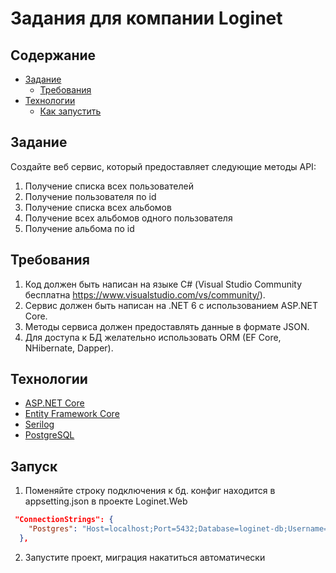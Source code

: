 # Задания для компании Loginet
## Содержание

- [Задание](#задание)
  - [Требования](#требования)
- [Технологии](#технологии)
  - [Как запустить](#запуск)
 
## Задание
Создайте веб сервис, который предоставляет следующие методы API:

1. Получение списка всех пользователей
2. Получение пользователя по id
3. Получение списка всех альбомов
4. Получение всех альбомов одного пользователя
5. Получение альбома по id

## Требования
1. Код должен быть написан на языке С# (Visual Studio Community бесплатна https://www.visualstudio.com/vs/community/).
2. Сервис должен быть написан на .NET 6 c использованием ASP.NET Core.
3. Методы сервиса должен предоставлять данные в формате JSON.
4. Для доступа к БД желательно использовать ORM (EF Core, NHibernate, Dapper).

## Технологии 

* [ASP.NET Core](https://docs.microsoft.com/en-us/aspnet/core/introduction-to-aspnet-core)
* [Entity Framework Core](https://docs.microsoft.com/en-us/ef/core/)
* [Serilog](https://serilog.net/)
* [PostgreSQL](https://www.postgresql.org/)
  
## Запуск
1. Поменяйте строку подключения к бд. конфиг находится в appsetting.json в проекте Loginet.Web
```json
 "ConnectionStrings": {
    "Postgres": "Host=localhost;Port=5432;Database=loginet-db;Username={your-name};Password={your-password}"
  },
```
2.  Запустите проект, миграция накатиться автоматически




